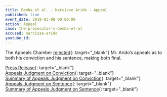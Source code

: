 ```yaml
---
title: Bemba et al. - Narcisse Arido - Appeal
published: true
event_date: 2018-03-08 00:00:00
action: Appeal
case: the-prosecutor-v-bemba-et-al
accused: narcisse-arido
youtube_id:
---
```

The Appeals Chamber&nbsp;[rejected](https://www.icc-cpi.int/Pages/item.aspx?name=pr1362){: target="_blank"}&nbsp;Mr. Arido’s appeals as to both his conviction and his sentence, making both final.

[Press Release](https://www.icc-cpi.int/Pages/item.aspx?name=pr1362){: target="_blank"}<br>[Appeals Judgment on Conviction](https://www.icc-cpi.int/CourtRecords/CR2018_01638.PDF){: target="_blank"}<br>[Summary of Appeals Judgment on Conviction](https://www.icc-cpi.int/itemsDocuments/180308-summ-judg-bembaEtAl-conviction.pdf){: target="_blank"}<br>[Appeals Judgment on Sentence](https://www.icc-cpi.int/CourtRecords/CR2018_01639.PDF){: target="_blank"}<br>[Summary of Appeals Judgment on Sentence](https://www.icc-cpi.int/itemsDocuments/180308-summ-judg-bembaEtAl-sentence.pdf){: target="_blank"}
